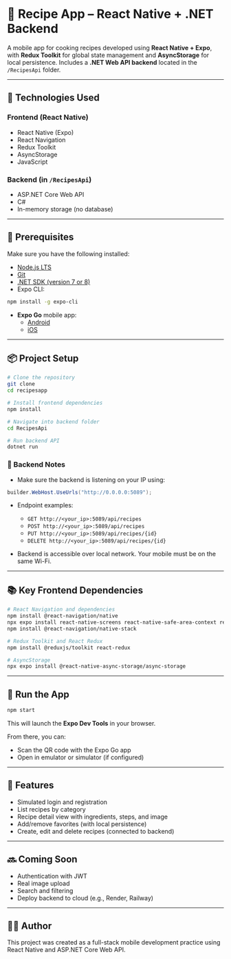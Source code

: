 # 📱 Recipe App – React Native + .NET Backend

A mobile app for cooking recipes developed using **React Native + Expo**, with **Redux Toolkit** for global state management and **AsyncStorage** for local persistence. Includes a **.NET Web API backend** located in the `/RecipesApi` folder.

---

## 🚀 Technologies Used

### Frontend (React Native)
- React Native (Expo)
- React Navigation
- Redux Toolkit
- AsyncStorage
- JavaScript

### Backend (in `/RecipesApi`)
- ASP.NET Core Web API
- C#
- In-memory storage (no database)

---

## 🧰 Prerequisites

Make sure you have the following installed:

- [Node.js LTS](https://nodejs.org/)
- [Git](https://git-scm.com/downloads)
- [.NET SDK (version 7 or 8)](https://dotnet.microsoft.com/en-us/download)
- Expo CLI:

```bash
npm install -g expo-cli
```

- **Expo Go** mobile app:
  - [Android](https://play.google.com/store/apps/details?id=host.exp.exponent)
  - [iOS](https://apps.apple.com/app/expo-go/id982107779)

---

## 📦 Project Setup

```bash
# Clone the repository
git clone 
cd recipesapp

# Install frontend dependencies
npm install

# Navigate into backend folder
cd RecipesApi

# Run backend API
dotnet run
```

### 🔁 Backend Notes
- Make sure the backend is listening on your IP using:

```csharp
builder.WebHost.UseUrls("http://0.0.0.0:5089");
```

- Endpoint examples:
  - `GET http://<your_ip>:5089/api/recipes`
  - `POST http://<your_ip>:5089/api/recipes`
  - `PUT http://<your_ip>:5089/api/recipes/{id}`
  - `DELETE http://<your_ip>:5089/api/recipes/{id}`

- Backend is accessible over local network. Your mobile must be on the same Wi-Fi.

---

## 📚 Key Frontend Dependencies

```bash
# React Navigation and dependencies
npm install @react-navigation/native
npx expo install react-native-screens react-native-safe-area-context react-native-gesture-handler react-native-reanimated react-native-vector-icons
npm install @react-navigation/native-stack

# Redux Toolkit and React Redux
npm install @reduxjs/toolkit react-redux

# AsyncStorage
npx expo install @react-native-async-storage/async-storage
```

---

## 🧪 Run the App

```bash
npm start
```

This will launch the **Expo Dev Tools** in your browser.

From there, you can:
- Scan the QR code with the Expo Go app
- Open in emulator or simulator (if configured)

---

## 🧠 Features

- Simulated login and registration
- List recipes by category
- Recipe detail view with ingredients, steps, and image
- Add/remove favorites (with local persistence)
- Create, edit and delete recipes (connected to backend)

---

## 🔜 Coming Soon

- Authentication with JWT
- Real image upload
- Search and filtering
- Deploy backend to cloud (e.g., Render, Railway)

---

## 👨‍💻 Author

This project was created as a full-stack mobile development practice using React Native and ASP.NET Core Web API.

